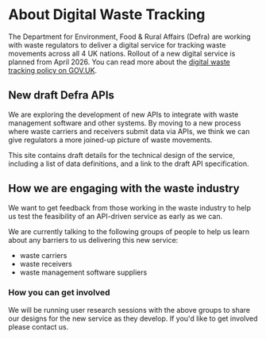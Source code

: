 # About Digital Waste Tracking
<!--
> These pages are automatically generated from content hosted in this [GitHub repository](https://github.com/DEFRA/waste-tracking-service)-->

The Department for Environment, Food & Rural Affairs (Defra) are working with waste regulators to deliver a digital service for tracking waste movements across all 4 UK nations. Rollout of a new digital service is planned from April 2026. You can read more about the [digital waste tracking policy on GOV.UK](https://www.gov.uk/government/publications/digital-waste-tracking-service/mandatory-digital-waste-tracking).

## New draft Defra APIs
We are exploring the development of new APIs to integrate with waste management software and other systems. By moving to a new process where waste carriers and receivers submit data via APIs, we think we can give regulators a more joined-up picture of waste movements.

This site contains draft details for the technical design of the service, including a list of data definitions, and a link to the draft API specification.

## How we are engaging with the waste industry
We want to get feedback from those working in the waste industry to help us test the feasibility of an API-driven service as early as we can.

We are currently talking to the following groups of people to help us learn about any barriers to us delivering this new service:

* waste carriers
* waste receivers
* waste management software suppliers

### How you can get involved
We will be running user research sessions with the above groups to share our designs for the new service as they develop. If you'd like to get involved please contact us.